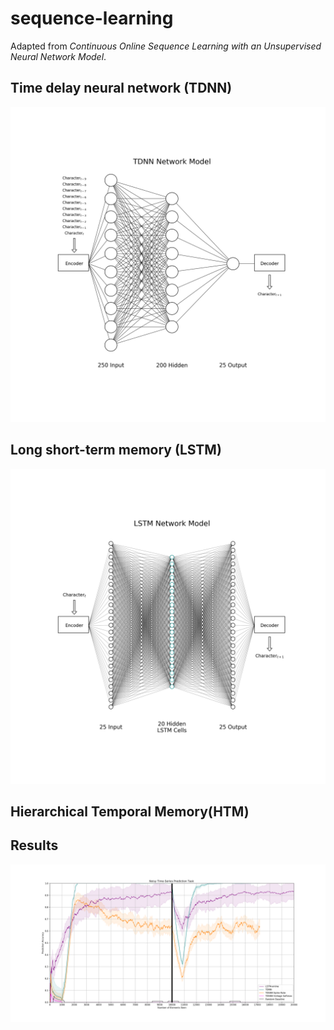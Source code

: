 # sequence-learning
Adapted from *Continuous Online Sequence Learning with an Unsupervised Neural Network Model*.

## Time delay neural network (TDNN)

![TDNN](diagrams/tdnn.png)

## Long short-term memory (LSTM)

![LSTM](diagrams/lstm.png)

## Hierarchical Temporal Memory(HTM)


## Results

![Results](results/results.png)
